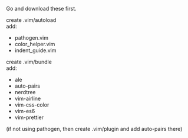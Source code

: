 Go and download these first.

create .vim/autoload <br />
add: <br />

- pathogen.vim
- color_helper.vim
- indent_guide.vim

create .vim/bundle <br />
add: <br />

- ale
- auto-pairs
- nerdtree
- vim-airline
- vim-css-color
- vim-es6
- vim-prettier

(if not using pathogen, then create .vim/plugin and add auto-pairs there)
